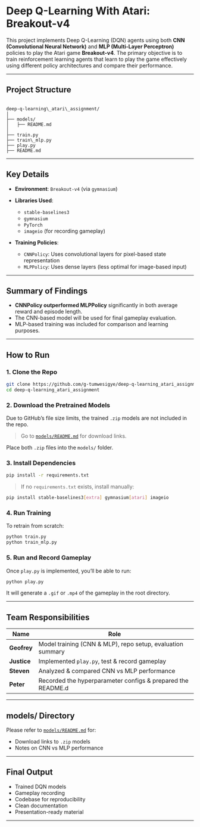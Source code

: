 # Deep Q-Learning With Atari: Breakout-v4

This project implements Deep Q-Learning (DQN) agents using both **CNN (Convolutional Neural Network)** and **MLP (Multi-Layer Perceptron)** policies to play the Atari game **Breakout-v4**. The primary objective is to train reinforcement learning agents that learn to play the game effectively using different policy architectures and compare their performance.

---

##  Project Structure

```

deep-q-learning\_atari\_assignment/
│
├── models/
│   ├── README.md              
│
├── train.py                  
├── train\_mlp.py               
├── play.py                    
├── README.md                  
````

---

## Key Details

- **Environment**: `Breakout-v4` (via `gymnasium`)
- **Libraries Used**:
  - `stable-baselines3`
  - `gymnasium`
  - `PyTorch`
  - `imageio` (for recording gameplay)

- **Training Policies**:
  - `CNNPolicy`: Uses convolutional layers for pixel-based state representation
  - `MLPPolicy`: Uses dense layers (less optimal for image-based input)

---

## Summary of Findings

- **CNNPolicy outperformed MLPPolicy** significantly in both average reward and episode length.
- The CNN-based model will be used for final gameplay evaluation.
- MLP-based training was included for comparison and learning purposes.

---

## How to Run

### 1. Clone the Repo

```bash
git clone https://github.com/g-tumwesigye/deep-q-learning_atari_assignment.git
cd deep-q-learning_atari_assignment
````

### 2. Download the Pretrained Models

Due to GitHub’s file size limits, the trained `.zip` models are not included in the repo.

> Go to [`models/README.md`](models/README.md) for download links.

Place both `.zip` files into the `models/` folder.

### 3. Install Dependencies

```bash
pip install -r requirements.txt
```

> If no `requirements.txt` exists, install manually:

```bash
pip install stable-baselines3[extra] gymnasium[atari] imageio
```

### 4. Run Training 

To retrain from scratch:

```bash
python train.py       
python train_mlp.py   
```

### 5. Run and Record Gameplay

Once `play.py` is implemented, you’ll be able to run:

```bash
python play.py
```

It will generate a `.gif` or `.mp4` of the gameplay in the root directory.

---

## Team Responsibilities

| Name                | Role                                                       |
| ------------------- | ---------------------------------------------------------- |
| **Geofrey**         | Model training (CNN & MLP), repo setup, evaluation summary |
| **Justice**         | Implemented `play.py`, test & record gameplay                |
| **Steven**          | Analyzed & compared CNN vs MLP performance                   |
| **Peter**           | Recorded the hyperparameter configs & prepared the README.d           |


---

## models/ Directory

Please refer to [`models/README.md`](models/README.md) for:

* Download links to `.zip` models
* Notes on CNN vs MLP performance

---

## Final Output

* Trained DQN models
* Gameplay recording 
* Codebase for reproducibility
* Clean documentation
* Presentation-ready material

---


```
